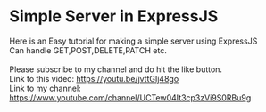 # Simple Server in ExpressJS 

Here is an Easy tutorial for making a simple server using ExpressJS<br>
Can handle GET,POST,DELETE,PATCH etc.
<br><br>
Please subscribe to my channel and do hit the like button.<br>
Link to this video: https://youtu.be/jvttGIj48go
<br>
Link to my channel: https://www.youtube.com/channel/UCTew04It3cp3zVi9S0RBu9g
